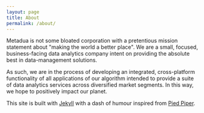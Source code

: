 ```yaml
---
layout: page
title: About
permalink: /about/
---
```


Metadua is not some bloated corporation with a pretentious mission statement about "making the world a better place". We are a small, focused, business-facing data analytics company intent on providing the absolute best in data-management solutions.

As such, we are in the process of developing an integrated, cross-platform functionality of all applications of our algorithm intended to provide a suite of data analytics services across diversified market segments. In this way, we hope to positively impact our planet.

This site is built with [Jekyll](https://github.com/jekyll/jekyll) with a dash of humour inspired from [Pied Piper](http://www.piedpiper.com).
